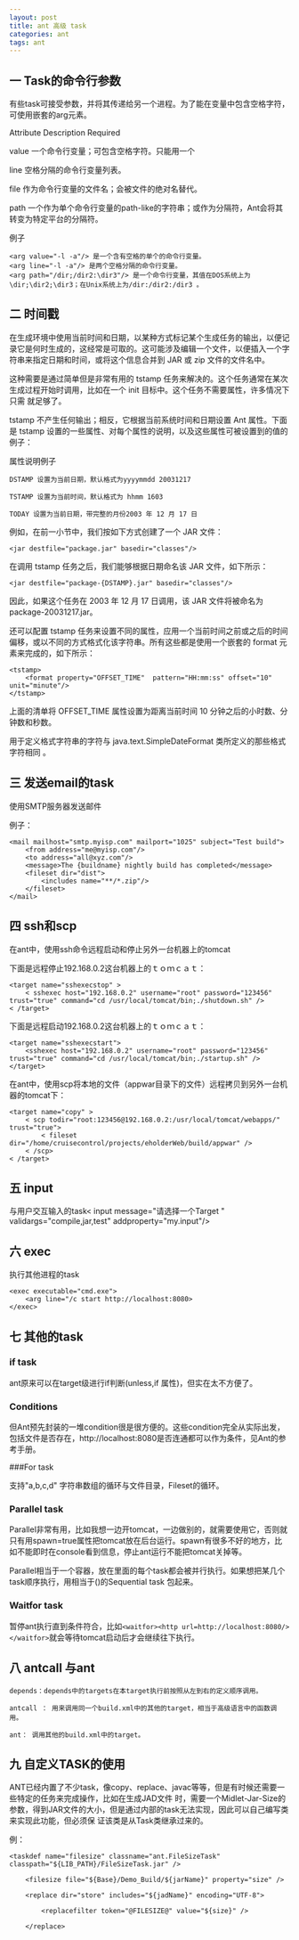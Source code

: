 ```yaml
---
layout: post
title: ant 高级 task 
categories: ant
tags: ant
---
```


## 一 Task的命令行参数 

有些task可接受参数，并将其传递给另一个进程。为了能在变量中包含空格字符，可使用嵌套的arg元素。 

Attribute Description Required 

value 一个命令行变量；可包含空格字符。只能用一个 

line 空格分隔的命令行变量列表。 

file 作为命令行变量的文件名；会被文件的绝对名替代。 

path 一个作为单个命令行变量的path-like的字符串；或作为分隔符，Ant会将其转变为特定平台的分隔符。 

例子 

    <arg value="-l -a"/> 是一个含有空格的单个的命令行变量。 
    <arg line="-l -a"/> 是两个空格分隔的命令行变量。 
    <arg path="/dir;/dir2:\dir3"/> 是一个命令行变量，其值在DOS系统上为\dir;\dir2;\dir3；在Unix系统上为/dir:/dir2:/dir3 。 

## 二 时间戳<tstamp/>

在生成环境中使用当前时间和日期，以某种方式标记某个生成任务的输出，以便记录它是何时生成的，这经常是可取的。这可能涉及编辑一个文件，以便插入一个字符串来指定日期和时间，或将这个信息合并到 JAR 或 zip 文件的文件名中。 

这种需要是通过简单但是非常有用的 tstamp 任务来解决的。这个任务通常在某次生成过程开始时调用，比如在一个 init 目标中。这个任务不需要属性，许多情况下只需 <tstamp/> 就足够了。 

tstamp 不产生任何输出；相反，它根据当前系统时间和日期设置 Ant 属性。下面是 tstamp 设置的一些属性、对每个属性的说明，以及这些属性可被设置到的值的例子： 

属性说明例子 

    DSTAMP 设置为当前日期，默认格式为yyyymmdd 20031217 

    TSTAMP 设置为当前时间，默认格式为 hhmm 1603 

    TODAY 设置为当前日期，带完整的月份2003 年 12 月 17 日 

例如，在前一小节中，我们按如下方式创建了一个 JAR 文件： 

    <jar destfile="package.jar" basedir="classes"/> 

在调用 tstamp 任务之后，我们能够根据日期命名该 JAR 文件，如下所示： 

    <jar destfile="package-{DSTAMP}.jar" basedir="classes"/> 

因此，如果这个任务在 2003 年 12 月 17 日调用，该 JAR 文件将被命名为 package-20031217.jar。 

还可以配置 tstamp 任务来设置不同的属性，应用一个当前时间之前或之后的时间偏移，或以不同的方式格式化该字符串。所有这些都是使用一个嵌套的 format 元素来完成的，如下所示： 

    <tstamp> 
        <format property="OFFSET_TIME"  pattern="HH:mm:ss" offset="10" unit="minute"/> 
    </tstamp> 

上面的清单将 OFFSET_TIME 属性设置为距离当前时间 10 分钟之后的小时数、分钟数和秒数。 

用于定义格式字符串的字符与 java.text.SimpleDateFormat 类所定义的那些格式字符相同 。

## 三 发送email的task

使用SMTP服务器发送邮件 

例子： 

    <mail mailhost="smtp.myisp.com" mailport="1025" subject="Test build"> 
        <from address="me@myisp.com"/> 
        <to address="all@xyz.com"/> 
        <message>The {buildname} nightly build has completed</message> 
        <fileset dir="dist"> 
            <includes name="**/*.zip"/> 
        </fileset> 
    </mail> 

## 四 ssh和scp

在ant中，使用ssh命令远程启动和停止另外一台机器上的tomcat 

下面是远程停止192.168.0.2这台机器上的ｔｏｍｃａｔ：

    <target name="sshexecstop" >
        < sshexec host="192.168.0.2" username="root" password="123456" trust="true" command="cd /usr/local/tomcat/bin;./shutdown.sh" />
    < /target>

下面是远程启动192.168.0.2这台机器上的ｔｏｍｃａｔ：

    <target name="sshexecstart">
        <sshexec host="192.168.0.2" username="root" password="123456" trust="true" command="cd /usr/local/tomcat/bin;./startup.sh" />
    </target>


在ant中，使用scp将本地的文件（appwar目录下的文件）远程拷贝到另外一台机器的tomcat下：

    <target name="copy" >
        < scp todir="root:123456@192.168.0.2:/usr/local/tomcat/webapps/" trust="true">
            < fileset dir="/home/cruisecontrol/projects/eholderWeb/build/appwar" />
        < /scp>
    < /target>

## 五 input

与用户交互输入的task< input message="请选择一个Target " validargs="compile,jar,test" addproperty="my.input"/>

## 六 exec

执行其他进程的task

    <exec executable="cmd.exe">
        <arg line="/c start http://localhost:8080>
    </exec> 

## 七 其他的task

### if task 

ant原来可以在target级进行if判断(unless,if 属性)，但实在太不方便了。

### Conditions 

但Ant预先封装的一堆condition很是很方便的。这些condition完全从实际出发，包括文件是否存在，http://localhost:8080是否连通都可以作为条件，见Ant的参考手册。

###For task 

支持"a,b,c,d" 字符串数组的循环与文件目录，Fileset的循环。

### Parallel task 

Parallel非常有用，比如我想一边开tomcat，一边做别的，就需要使用它，否则就只有用spawn=true属性把tomcat放在后台运行。spawn有很多不好的地方，比如不能即时在console看到信息，停止ant运行不能把tomcat关掉等。

Parallel相当于一个容器，放在里面的每个task都会被并行执行。如果想把某几个task顺序执行，用相当于()的Sequential task 包起来。

### Waitfor task 

暂停ant执行直到条件符合，比如`<waitfor><http url=http://localhost:8080/></waitfor>`就会等待tomcat启动后才会继续往下执行。

## 八 antcall 与ant

    depends：depends中的targets在本target执行前按照从左到右的定义顺序调用。 

    antcall ： 用来调用同一个build.xml中的其他的target，相当于高级语言中的函数调用。

    ant： 调用其他的build.xml中的target。 

## 九 自定义TASK的使用

ANT已经内置了不少task，像copy、replace、javac等等，但是有时候还需要一些特定的任务来完成操作，比如在生成JAD文件 时，需要一个Midlet-Jar-Size的参数，得到JAR文件的大小，但是通过内部的task无法实现，因此可以自己编写类来实现此功能，但必须保 证该类是从Task类继承过来的。 

例： 

    <taskdef name="filesize" classname="ant.FileSizeTask" classpath="${LIB_PATH}/FileSizeTask.jar" /> 

        <filesize file="${Base}/Demo_Build/${jarName}" property="size" /> 

        <replace dir="store" includes="${jadName}" encoding="UTF-8"> 

            <replacefilter token="@FILESIZE@" value="${size}" /> 

        </replace> 
